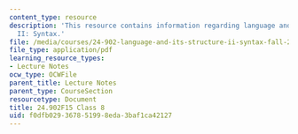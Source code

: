 ```yaml
---
content_type: resource
description: 'This resource contains information regarding language and its structure
  II: Syntax.'
file: /media/courses/24-902-language-and-its-structure-ii-syntax-fall-2015/f0dfb029367851998eda3baf1ca42127_MIT24_902F15_Class8.pdf
file_type: application/pdf
learning_resource_types:
- Lecture Notes
ocw_type: OCWFile
parent_title: Lecture Notes
parent_type: CourseSection
resourcetype: Document
title: 24.902F15 Class 8
uid: f0dfb029-3678-5199-8eda-3baf1ca42127
---
```

